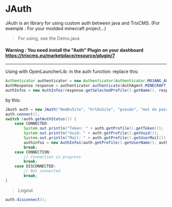 # JAuth
JAuth is an library for using custom auth between java and TrixCMS. (For exemple : For your modded minecraft project...)

> For using, see the Demo.java

#### Warning : You need install the "Auth" Plugin on your dashboard https://trixcms.eu/marketplace/resource/plugin/7

<hr>

Using with OpenLauncherLib:
in the auth function:
replace this:

```java
Authenticator authenticator = new Authenticator(Authenticator.MOJANG_AUTH_URL, AuthPoints.NORMAL_AUTH_POINTS);
AuthResponse response = authenticator.authenticate(AuthAgent.MINECRAFT, username, password, "");
authInfos = new AuthInfos(response.getSelectedProfile().getName(), response.getAccessToken(), response.getSelectedProfile().getId());
```

by this:

```java
JAuth auth = new JAuth("NomDuSite", "UrlDuSite", "pseudo", "mot de passe");
auth.connect();
switch (auth.getAuthStatus()) {
    case CONNECTED:
        System.out.println("Token: " + auth.getProfile().getToken());
        System.out.println("Uuid: " + auth.getProfile().getUuid());
        System.out.println("Mail: " + auth.getProfile().getUserMail());
		authinfos = new AuthInfos(auth.getProfile().getUserName(), auth.getProfile().getToken(), auth.getProfile().getUuid());
        break;
    case CONNECTION:
        // Connection in progress
        break;
    case DISCONNECTED:
        // Not connected
        break;
}
```

> Logout

```java
auth.disconnect();
```
